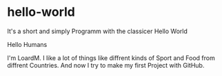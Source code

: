 # hello-world
It's a short and simply Programm with the classicer Hello World

Hello Humans

I'm LoardM. I like a lot of things like diffrent kinds of Sport and Food from diffrent Countries. 
And now I try to make my first Project with GitHub.
